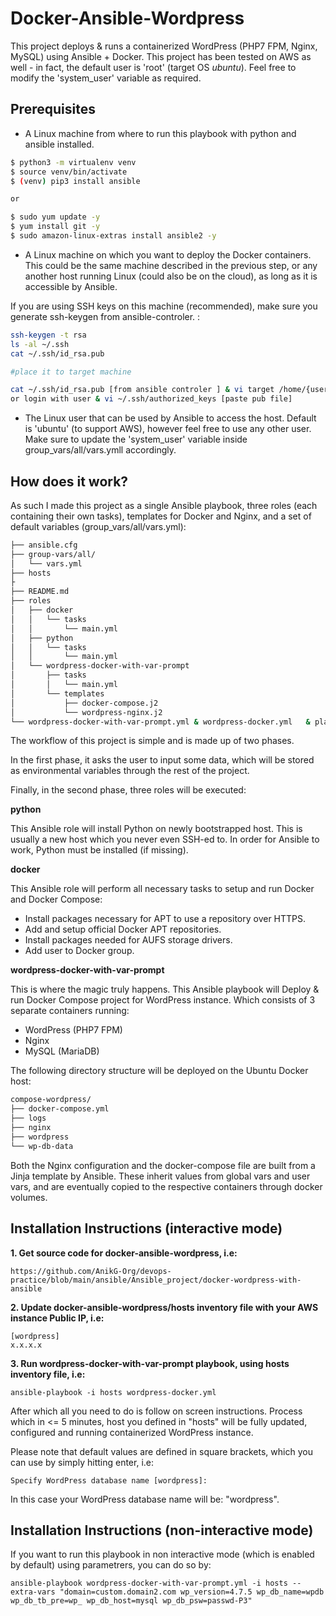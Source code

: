 # Docker-Ansible-Wordpress

This project deploys & runs a containerized WordPress (PHP7 FPM, Nginx, MySQL) using Ansible + Docker. This project has been tested on AWS as well - in fact, the default
user is 'root' (target OS *ubuntu*). Feel free to modify the 'system_user' variable as required.

## Prerequisites

* A Linux machine from where to run this playbook with python and ansible installed.
```bash
$ python3 -m virtualenv venv
$ source venv/bin/activate
$ (venv) pip3 install ansible

or 

$ sudo yum update -y
$ yum install git -y
$ sudo amazon-linux-extras install ansible2 -y
```

* A Linux machine on which you want to deploy the Docker containers. This could be the same machine described in the previous step, or any another host running Linux (could also be on the cloud), as long as it is accessible by Ansible. 

If you are using SSH keys on this machine (recommended), make sure you generate ssh-keygen from ansible-controler. :
```bash
ssh-keygen -t rsa
ls -al ~/.ssh
cat ~/.ssh/id_rsa.pub

#place it to target machine 

cat ~/.ssh/id_rsa.pub [from ansible controler ] & vi target /home/{user}/.ssh/authorized_keys [paste pub file]
or login with user & vi ~/.ssh/authorized_keys [paste pub file]
```

* The Linux user that can be used by Ansible to access the host. Default is 'ubuntu' (to support AWS), however feel free to use any other user. Make sure to update the 'system_user' variable inside group_vars/all/vars.ymll accordingly.

## How does it work?
As such I made this project as a single Ansible playbook, three roles (each containing their own tasks), templates for Docker and Nginx, and a set of default variables (group_vars/all/vars.yml):
```bash
├── ansible.cfg
├── group-vars/all/
│   └── vars.yml
├── hosts
├ 
├── README.md
├── roles
│   ├── docker
│   │   └── tasks
│   │       └── main.yml
│   ├── python
│   │   └── tasks
│   │       └── main.yml
│   └── wordpress-docker-with-var-prompt
│       ├── tasks
│       │   └── main.yml
│       └── templates
│           ├── docker-compose.j2
│           └── wordpress-nginx.j2
└── wordpress-docker-with-var-prompt.yml & wordpress-docker.yml   & playbook-connectivity.yaml
```

The workflow of this project is simple and is made up of two phases. 

In the first phase, it asks the user to input some data, which will be stored as environmental variables through the rest of the project. 

Finally, in the second phase, three roles will be executed:

**python**

This Ansible role will install Python on newly bootstrapped host. This is usually a new host which you never even SSH-ed to. In order for Ansible to work, Python must be installed (if missing).

**docker**

This Ansible role will perform all necessary tasks to setup and run Docker and Docker Compose:

* Install packages necessary for APT to use a repository over HTTPS.
* Add and setup official Docker APT repositories.
* Install packages needed for AUFS storage drivers.
* Add user to Docker group.

**wordpress-docker-with-var-prompt**

This is where the magic truly happens. This Ansible playbook will Deploy & run Docker Compose project for WordPress instance. Which consists of 3 separate containers running:
* WordPress (PHP7 FPM)
* Nginx
* MySQL (MariaDB)

The following directory structure will be deployed on the Ubuntu Docker host:

```bash
compose-wordpress/
├── docker-compose.yml
├── logs
├── nginx
├── wordpress
└── wp-db-data
```

Both the Nginx configuration and the docker-compose file are built from a Jinja template by Ansible. These inherit values from global vars and user vars, and are eventually copied to the respective containers through docker volumes.

## Installation Instructions (interactive mode)

**1. Get source code for docker-ansible-wordpress, i.e:**

```
https://github.com/AnikG-Org/devops-practice/blob/main/ansible/Ansible_project/docker-wordpress-with-ansible
```

**2. Update docker-ansible-wordpress/hosts inventory file with your AWS instance Public IP, i.e:**

```
[wordpress]
x.x.x.x
```

**3. Run wordpress-docker-with-var-prompt playbook, using hosts inventory file, i.e:**

```
ansible-playbook -i hosts wordpress-docker.yml
```

After which all you need to do is follow on screen instructions. Process which in <= 5 minutes, host you defined in "hosts" will be fully updated, configured and running containerized WordPress instance.

Please note that default values are defined in square brackets, which you can use by simply hitting enter, i.e:
```
Specify WordPress database name [wordpress]:
```

In this case your WordPress database name will be: "wordpress".

## Installation Instructions (non-interactive mode)

If you want to run this playbook in non interactive mode (which is enabled by default) using parametrers, you can do so by:

```
ansible-playbook wordpress-docker-with-var-prompt.yml -i hosts --extra-vars "domain=custom.domain2.com wp_version=4.7.5 wp_db_name=wpdb wp_db_tb_pre=wp_ wp_db_host=mysql wp_db_psw=passwd-P3"
```
